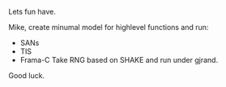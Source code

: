 Lets fun have.

Mike, create minumal model for highlevel functions and run:
 * SANs
 * TIS
 * Frama-C
Take RNG based on SHAKE and run under gjrand.

Good luck.
